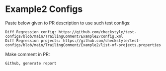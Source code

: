 # Example2 Configs
Paste below given to PR description to use such test configs:
```
Diff Regression config: https://github.com/checkstyle/test-configs/blob/main/TrailingComment/Example2/config.xml
Diff Regression projects: https://github.com/checkstyle/test-configs/blob/main/TrailingComment/Example2/list-of-projects.properties
```
Make comment in PR:
```
Github, generate report
```

